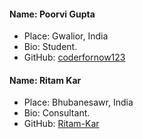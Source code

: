 #### Name: Poorvi Gupta
 - Place: Gwalior, India
 - Bio: Student.
 - GitHub: [coderfornow123](https://github.com/coderfornow123)

#### Name: Ritam Kar
 - Place: Bhubanesawr, India
 - Bio: Consultant.
 - GitHub: [Ritam-Kar](https://https://github.com/Ritam-Kar)
